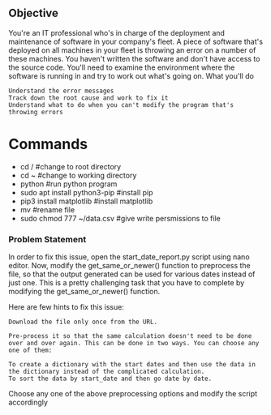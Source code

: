 ## Objective

You're an IT professional who's in charge of the deployment and maintenance of software in your company's fleet. A piece of software that's deployed on all machines in your fleet is throwing an error on a number of these machines. You haven't written the software and don't have access to the source code. You'll need to examine the environment where the software is running in and try to work out what's going on.
What you'll do

    Understand the error messages
    Track down the root cause and work to fix it
    Understand what to do when you can't modify the program that's throwing errors
    
 # Commands
 
 - cd / #change to root directory
 - cd ~ #change to working directory
 - python <filename> #run python program
 - sudo apt install python3-pip #install pip
 - pip3 install matplotlib #install matplotlib
 - mv <old file> <new file> #rename file
 - sudo chmod 777 ~/data.csv #give write persmissions to file
    
### Problem Statement
In order to fix this issue, open the start_date_report.py script using nano editor. Now, modify the get_same_or_newer() function to preprocess the file, so that the output generated can be used for various dates instead of just one.
This is a pretty challenging task that you have to complete by modifying the get_same_or_newer() function.

Here are few hints to fix this issue:

    Download the file only once from the URL.

    Pre-process it so that the same calculation doesn't need to be done over and over again. This can be done in two ways. You can choose any one of them:

    To create a dictionary with the start dates and then use the data in the dictionary instead of the complicated calculation.
    To sort the data by start_date and then go date by date.

Choose any one of the above preprocessing options and modify the script accordingly
